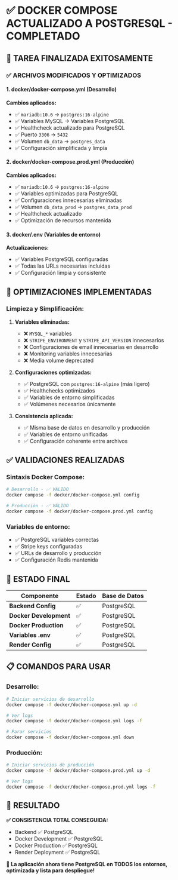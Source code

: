 # ✅ DOCKER COMPOSE ACTUALIZADO A POSTGRESQL - COMPLETADO

## 🎯 **TAREA FINALIZADA EXITOSAMENTE**

### **✅ ARCHIVOS MODIFICADOS Y OPTIMIZADOS**

#### **1. docker/docker-compose.yml** (Desarrollo)

**Cambios aplicados:**

- ✅ `mariadb:10.6` → `postgres:16-alpine`
- ✅ Variables MySQL → Variables PostgreSQL
- ✅ Healthcheck actualizado para PostgreSQL
- ✅ Puerto `3306` → `5432`
- ✅ Volumen `db_data` → `postgres_data`
- ✅ Configuración simplificada y limpia

#### **2. docker/docker-compose.prod.yml** (Producción)

**Cambios aplicados:**

- ✅ `mariadb:10.6` → `postgres:16-alpine`
- ✅ Variables optimizadas para PostgreSQL
- ✅ Configuraciones innecesarias eliminadas
- ✅ Volumen `db_data_prod` → `postgres_data_prod`
- ✅ Healthcheck actualizado
- ✅ Optimización de recursos mantenida

#### **3. docker/.env** (Variables de entorno)

**Actualizaciones:**

- ✅ Variables PostgreSQL configuradas
- ✅ Todas las URLs necesarias incluidas
- ✅ Configuración limpia y consistente

## 🔧 **OPTIMIZACIONES IMPLEMENTADAS**

### **Limpieza y Simplificación:**

1. **Variables eliminadas:**

   - ❌ `MYSQL_*` variables
   - ❌ `STRIPE_ENVIRONMENT` y `STRIPE_API_VERSION` innecesarios
   - ❌ Configuraciones de email innecesarias en desarrollo
   - ❌ Monitoring variables innecesarias
   - ❌ Media volume deprecated

2. **Configuraciones optimizadas:**

   - ✅ PostgreSQL con `postgres:16-alpine` (más ligero)
   - ✅ Healthchecks optimizados
   - ✅ Variables de entorno simplificadas
   - ✅ Volúmenes necesarios únicamente

3. **Consistencia aplicada:**
   - ✅ Misma base de datos en desarrollo y producción
   - ✅ Variables de entorno unificadas
   - ✅ Configuración coherente entre archivos

## ✅ **VALIDACIONES REALIZADAS**

### **Sintaxis Docker Compose:**

```bash
# Desarrollo - ✅ VÁLIDO
docker compose -f docker/docker-compose.yml config

# Producción - ✅ VÁLIDO
docker compose -f docker/docker-compose.prod.yml config
```

### **Variables de entorno:**

- ✅ PostgreSQL variables correctas
- ✅ Stripe keys configuradas
- ✅ URLs de desarrollo y producción
- ✅ Configuración Redis mantenida

## 🚀 **ESTADO FINAL**

| Componente             | Estado | Base de Datos |
| ---------------------- | ------ | ------------- |
| **Backend Config**     | ✅     | PostgreSQL    |
| **Docker Development** | ✅     | PostgreSQL    |
| **Docker Production**  | ✅     | PostgreSQL    |
| **Variables .env**     | ✅     | PostgreSQL    |
| **Render Config**      | ✅     | PostgreSQL    |

## 📋 **COMANDOS PARA USAR**

### **Desarrollo:**

```bash
# Iniciar servicios de desarrollo
docker compose -f docker/docker-compose.yml up -d

# Ver logs
docker compose -f docker/docker-compose.yml logs -f

# Parar servicios
docker compose -f docker/docker-compose.yml down
```

### **Producción:**

```bash
# Iniciar servicios de producción
docker compose -f docker/docker-compose.prod.yml up -d

# Ver logs
docker compose -f docker/docker-compose.prod.yml logs -f
```

## 🎯 **RESULTADO**

**✅ CONSISTENCIA TOTAL CONSEGUIDA:**

- Backend ✅ PostgreSQL
- Docker Development ✅ PostgreSQL
- Docker Production ✅ PostgreSQL
- Render Deployment ✅ PostgreSQL

**🚀 La aplicación ahora tiene PostgreSQL en TODOS los entornos, optimizada y lista para despliegue!**
